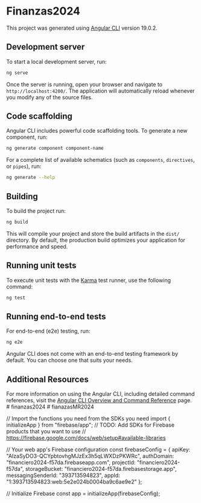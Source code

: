 # Finanzas2024

This project was generated using [Angular CLI](https://github.com/angular/angular-cli) version 19.0.2.

## Development server

To start a local development server, run:

```bash
ng serve
```

Once the server is running, open your browser and navigate to `http://localhost:4200/`. The application will automatically reload whenever you modify any of the source files.

## Code scaffolding

Angular CLI includes powerful code scaffolding tools. To generate a new component, run:

```bash
ng generate component component-name
```

For a complete list of available schematics (such as `components`, `directives`, or `pipes`), run:

```bash
ng generate --help
```

## Building

To build the project run:

```bash
ng build
```

This will compile your project and store the build artifacts in the `dist/` directory. By default, the production build optimizes your application for performance and speed.

## Running unit tests

To execute unit tests with the [Karma](https://karma-runner.github.io) test runner, use the following command:

```bash
ng test
```

## Running end-to-end tests

For end-to-end (e2e) testing, run:

```bash
ng e2e
```

Angular CLI does not come with an end-to-end testing framework by default. You can choose one that suits your needs.

## Additional Resources

For more information on using the Angular CLI, including detailed command references, visit the [Angular CLI Overview and Command Reference](https://angular.dev/tools/cli) page.
#   f i n a n z a s 2 0 2 4 
 
 #   f i a n a z a s M R 2 0 2 4 
 
 


// Import the functions you need from the SDKs you need
import { initializeApp } from "firebase/app";
// TODO: Add SDKs for Firebase products that you want to use
// https://firebase.google.com/docs/web/setup#available-libraries

// Your web app's Firebase configuration
const firebaseConfig = {
  apiKey: "AIzaSyDO3-QCYpbtovhgMJzEx3h5qLWXDzPKWRc",
  authDomain: "financiero2024-f57da.firebaseapp.com",
  projectId: "financiero2024-f57da",
  storageBucket: "financiero2024-f57da.firebasestorage.app",
  messagingSenderId: "393713594823",
  appId: "1:393713594823:web:5e2e024b0004ba9c6ae9e2"
};

// Initialize Firebase
const app = initializeApp(firebaseConfig);